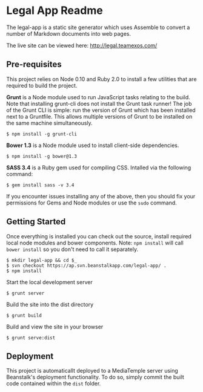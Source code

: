 Legal App Readme
================
The legal-app is a static site generator which uses Assemble to convert a number of Markdown documents into web pages.

The live site can be viewed here: http://legal.teamexos.com/

Pre-requisites
--------------
This project relies on Node 0.10 and Ruby 2.0 to install a few utilities that are required to build the project.

**Grunt** is a Node module used to run JavaScript tasks relating to the build. Note that installing grunt-cli does not install the Grunt task runner! The job of the Grunt CLI is simple: run the version of Grunt which has been installed next to a Gruntfile. This allows multiple versions of Grunt to be installed on the same machine simultaneously.

    $ npm install -g grunt-cli

**Bower 1.3** is a Node module used to install client-side dependencies.

    $ npm install -g bower@1.3

**SASS 3.4** is a Ruby gem used for compiling CSS. Intalled via the following command:

    $ gem install sass -v 3.4

If you encounter issues installing any of the above, then you should fix your permissions for Gems and Node modules or use the `sudo` command.

Getting Started
---------------

Once everything is installed you can check out the source, install required local node modules and bower components. Note: `npm install` will call `bower install` so you don't need to call it separately.

    $ mkdir legal-app && cd $_
    $ svn checkout https://ap.svn.beanstalkapp.com/legal-app/ .
    $ npm install

Start the local development server

    $ grunt server

Build the site into the dist directory

    $ grunt build

Build and view the site in your browser

    $ grunt serve:dist

Deployment
----------
This project is automaticallt deployed to a MediaTemple server using Beanstalk's deployment functionality. To do so, simply commit the built code contained within the `dist` folder.
